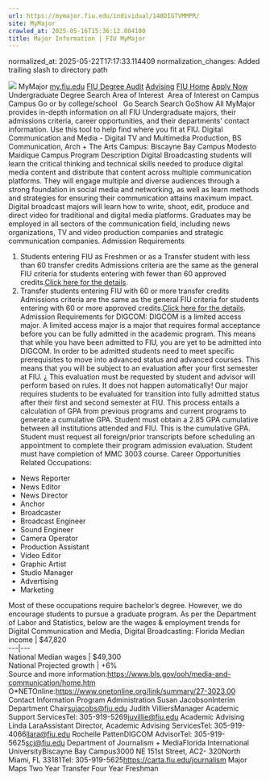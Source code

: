 ```yaml
---
url: https://mymajor.fiu.edu/individual/148DIGTVMMPR/
site: MyMajor
crawled_at: 2025-05-16T15:36:12.804100
title: Major Information | FIU MyMajor
---
```

normalized_at: 2025-05-22T17:17:33.114409
normalization_changes: Added trailing slash to directory path

![](https://mymajor.fiu.edu/assets/logo-T4VPR2BI.png)
MyMajor
[my.fiu.edu](https://my.fiu.edu/)
[FIU Degree Audit](https://dasa.fiu.edu/all-departments/advising/panther-success-hub/panther-degree-audit/)
[Advising](https://advising.fiu.edu)
[FIU Home](https://www.fiu.edu/)
[Apply Now](https://admissions.fiu.edu/)
Undergraduate Degree Search
Area of Interest
​
Area of Interest
on
Campus
​
Campus
Go
or by college/school
​
​
Go
Search
Search
GoShow All
MyMajor provides in-depth information on all FIU Undergraduate majors, their admissions criteria, career opportunities, and their departments' contact information. Use this tool to help find where you fit at FIU.
Digital Communication and Media - Digital TV and Multimedia Production,
BS
Communication, Arch + The Arts
Campus:
Biscayne Bay Campus
Modesto Maidique Campus
Program Description
Digital Broadcasting students will learn the critical thinking and technical skills needed to produce digital media content and distribute that content across multiple communication platforms. They will engage multiple and diverse audiences through a strong foundation in social media and networking, as well as learn methods and strategies for ensuring their communication attains maximum impact. Digital broadcast majors will learn how to write, shoot, edit, produce and direct video for traditional and digital media platforms.
Graduates may be employed in all sectors of the communication field, including news organizations, TV and video production companies and strategic communication companies.
Admission Requirements
1. Students entering FIU as Freshmen or as a Transfer student with less than 60 transfer credits
Admissions criteria are the same as the general FIU criteria for students entering with fewer than 60 approved credits.[Click here for the details](http://admissions.fiu.edu/).
2. Transfer students entering FIU with 60 or more transfer credits
Admissions criteria are the same as the general FIU criteria for students entering with 60 or more approved credits.[Click here for the details](https://mymajor.fiu.edu/admin/Click%20here%20for%20the%20details).
Admission Requirements for DIGCOM:
DIGCOM is a limited access major. A limited access major is a major that requires formal acceptance before you can be fully admitted in the academic program. This means that while you have been admitted to FIU, you are yet to be admitted into DIGCOM.
In order to be admitted students need to meet specific prerequisites to move into advanced status and advanced courses. This means that you will be subject to an evaluation after your first semester at FIU.
¿ This evaluation must be requested by student and advisor will perform based on rules. It does not happen automatically!
Our major requires students to be evaluated for transition into fully admitted status after their first and second semester at FIU. This process entails a calculation of GPA from previous programs and current programs to generate a cumulative GPA.
Student must obtain a 2.85 GPA cumulative between all institutions attended and FIU. This is the cumulative GPA.
Student must request all foreign/prior transcripts before scheduling an appointment to complete their program admission evaluation.
Student must have completion of MMC 3003 course.
Career Opportunities
Related Occupations:
  * News Reporter
  * News Editor
  * News Director
  * Anchor
  * Broadcaster
  * Broadcast Engineer
  * Sound Engineer
  * Camera Operator
  * Production Assistant
  * Video Editor
  * Graphic Artist
  * Studio Manager
  * Advertising
  * Marketing


Most of these occupations require bachelor’s degree. However, we do encourage students to pursue a graduate program.
As per the Department of Labor and Statistics, below are the wages & employment trends for Digital Communication and Media, Digital Broadcasting:
Florida Median income | $47,820  
---|---  
National Median wages | $49,300  
National Projected growth | +6%  
Source and more information:<https://www.bls.gov/ooh/media-and-communication/home.htm>
O*NETOnline:<https://www.onetonline.org/link/summary/27-3023.00>
Contact Information
Program Administration
Susan JacobsonInterim Department Chair[sujacobs@fiu.edu](https://mymajor.fiu.edu/admin/sujacobs@fiu.edu)
Judith VilliersManager Academic Support ServicesTel: 305-919-5269[juvillie@fiu.edu](https://mymajor.fiu.edu/admin/juvillie@fiu.edu)
Academic Advising
Linda LaraAssistant Director, Academic Advising ServicesTel: 305-919-4066[llara@fiu.edu](https://mymajor.fiu.edu/admin/llara@fiu.edu)
Rochelle PattenDIGCOM AdvisorTel: 305-919-5625[scj@fiu.edu](https://mymajor.fiu.edu/admin/scj@fiu.edu)
Department of Journalism + MediaFlorida International UniversityBiscayne Bay Campus3000 NE 151st Street, AC2- 320North Miami, FL 33181Tel: 305-919-5625<https://carta.fiu.edu/journalism>
Major Maps
Two Year Transfer
Four Year Freshman
